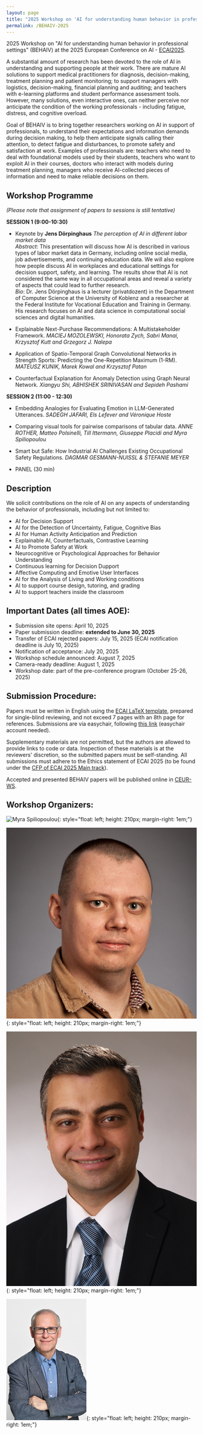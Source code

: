 ```yaml
---
layout: page
title: "2025 Workshop on 'AI for understanding human behavior in professional settings' (BEHAIV)"
permalink: /BEHAIV-2025
---
```


2025 Workshop on "AI for understanding human behavior in professional settings" (BEHAIV) at the 2025 European Conference on AI - [ECAI2025](https://ecai2025.org/).

A substantial amount of research has been devoted to the role of AI in understanding and supporting people at their work. There are mature AI solutions to support medical practitioners for diagnosis, decision-making, treatment planning and patient monitoring; to support managers with logistics, decision-making, financial planning and auditing; and teachers with e-learning platforms and student performance assessment tools. However, many solutions, even interactive ones, can neither perceive nor anticipate the condition of the working professionals - including fatigue, distress, and cognitive overload.

Goal of BEHAIV is to bring together researchers working on AI in support of professionals, to understand their expectations and information demands during decision making, to help them anticipate signals calling their attention, to detect fatigue and disturbances, to promote safety and satisfaction at work. Examples of professionals are: teachers who need to deal with foundational models used by their students, teachers who want to exploit AI in their courses, doctors who interact with models during treatment planning, managers who receive AI-collected pieces of information and need to make reliable decisions on them.

## Workshop Programme

*(Please note that assignment of papers to sessions is still tentative)*

**SESSION 1 (9:00-10:30)**

* Keynote by **Jens Dörpinghaus** *The perception of AI in different labor market data*<br>
*Abstract*: This presentation will discuss how AI is described in various types of labor market data in Germany, including online social media, job advertisements, and continuing education data. We will also explore how people discuss AI in workplaces and educational settings for decision support, safety, and learning. The results show that AI is not considered the same way in all occupational areas and reveal a variety of aspects that could lead to further research.<br>
*Bio*: Dr. Jens Dörpinghaus is a lecturer (privatdozent) in the Department of Computer Science at the University of Koblenz and a researcher at the Federal Institute for Vocational Education and Training in Germany. His research focuses on AI and data science in computational social sciences and digital humanities.

* Explainable Next-Purchase Recommendations: A Multistakeholder Framework.
*MACIEJ MOZOLEWSKI, Honorata Zych, Sabri Manai, Krzysztof Kutt and Grzegorz J. Nalepa*

* Application of Spatio-Temporal Graph Convolutional Networks in Strength Sports: Predicting the One-Repetition Maximum (1-RM).
*MATEUSZ KUNIK, Marek Kowal and Krzysztof Patan*

* Counterfactual Explanation for Anomaly Detection using Graph Neural Network.
*Xiangyu Shi, ABHISHEK SRINIVASAN and Sepideh Pashami*


**SESSION 2 (11:00 - 12:30)**

* Embedding Analogies for Evaluating Emotion in LLM-Generated Utterances.
*SADEGH JAFARI, Els Lefever and Véronique Hoste*

* Comparing visual tools for pairwise comparisons of tabular data.
*ANNE ROTHER, Matteo Polsinelli, Till Ittermann, Giuseppe Placidi and Myra Spiliopoulou*

* Smart but Safe: How Industrial AI Challenges Existing Occupational Safety Regulations.
*DAGMAR GESMANN-NUISSL & STEFANIE MEYER*

* PANEL (30 min)

## Description

We solicit contributions on the role of AI on any aspects of understanding the behavior of professionals, including but not limited to:

* AI for Decision Support
* AI for the Detection of Uncertainty, Fatigue, Cognitive Bias
* AI for Human Activity Anticipation and Prediction
* Explainable AI, Counterfactuals, Contrastive Learning
* AI to Promote Safety at Work
* Neurocognitive or Psychological Approaches for Behavior Understanding
* Continuous learning for Decision Dupport
* Affective Computing and Emotive User Interfaces
* AI for the Analysis of Living and Working conditions
* AI to support course design, tutoring, and grading
* AI to support teachers inside the classroom

## Important Dates  (all times AOE):

* Submission site opens: April 10, 2025
* Paper submission deadline: **extended to June 30, 2025**
* Transfer of ECAI rejected papers: July 15, 2025 (ECAI notification deadline is July 10, 2025)
* Notification of acceptance: July 20, 2025
* Workshop schedule announced: August 7, 2025
* Camera-ready deadline: August 1, 2025
* Workshop date: part of the pre-conference program (October 25-26, 2025)

## Submission Procedure:

Papers must be written in English using the [ECAI LaTeX template](https://ecai2024.eu/download/ecai-template.zip), prepared for single-blind reviewing, and not exceed 7 pages with an 8th page for references. Submissions are via easychair, following [this link](https://easychair.org/my/conference?conf=behaiv2025) (easychair account needed).

Supplementary materials are not permitted, but the authors are allowed to provide links to code or data. Inspection of these materials is at the reviewers' discretion, so the submitted papers must be self-standing. All submissions must adhere to the Ethics statement of ECAI 2025 (to be found under the [CFP of ECAI 2025 Main track](https://ecai2025.org/call-for-papers/)).

Accepted and presented BEHAIV papers will be published online in [CEUR-WS](https://ceur-ws.org/).

## Workshop Organizers:

![Myra Spiliopoulou](/assets/photos/MyraS.jpg "Myra Spiliopoulou"){: style="float: left; height: 210px; margin-right: 1em;"}

![Slawomir Nowaczyk](/assets/photos/SN.jpg "Slawomir Nowaczyk"){: style="float: left; height: 210px; margin-right: 1em;"}

![Marco Ragni](/assets/photos/MarcoRagni.jpg "Marco Ragni"){: style="float: left; height: 210px; margin-right: 1em;"}

![Jerzy Stefanowski](/assets/photos/JerzyStefanowski.jpg "Jerzy Stefanowski"){: style="float: left; height: 210px; margin-right: 1em;"}

&nbsp;

&nbsp;

&nbsp;

&nbsp;

&nbsp;

&nbsp;

* Myra Spiliopoulou, Otto von Guericke University, Germany, myra@ovgu.de
* Slawomir Nowaczyk, CAISR, Halmstad University, Sweden, slawomir.nowaczyk@hh.se
* Marco Ragni, Chemnitz University of Technology, Germany, marco.ragni@hsw.tu-chemnitz.de 
* Jerzy Stefanowski, Poznan University of Technology, Poland, jerzy.stefanowski@cs.put.poznan.pl

**Contact for further information**: behaiv_at_ecai2025 [at] googlegroups [dot] com

## Program Committee:
* Andreas Theissler,  Aalen University of Applied Sciences, Germany
* Cristina Soguero Ruíz, University 'Rey Juan Carlos', Madrid, Spain
* Dariusz Brzeziński, Poznań University of Technology, Poland
* Dawid Rymarczyk, Jagiellonian University, Kraków, Poland
* Grzegorz Nalepa, Jagiellonian University, Kraków, Poland & Halmstad University, Sweden
* Hubert Baniecki, University of Warsaw, Poland
* Jiri Mekyska, Brno University of Technology, Czech Republic
* Julia Arlinghaus, Otto von Guericke University Magdeburg, Germany
* Piotr Skrzypczyński, Poznań University of Technology, Poland
* Przemysław Biecek, Warsaw University of Technology, Poland
* Rita P. Ribeiro, University of Porto & INESC TEC, Portugal
